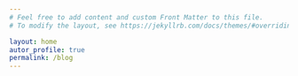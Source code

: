 ```yaml
---
# Feel free to add content and custom Front Matter to this file.
# To modify the layout, see https://jekyllrb.com/docs/themes/#overriding-theme-defaults

layout: home
autor_profile: true
permalink: /blog
---
```

